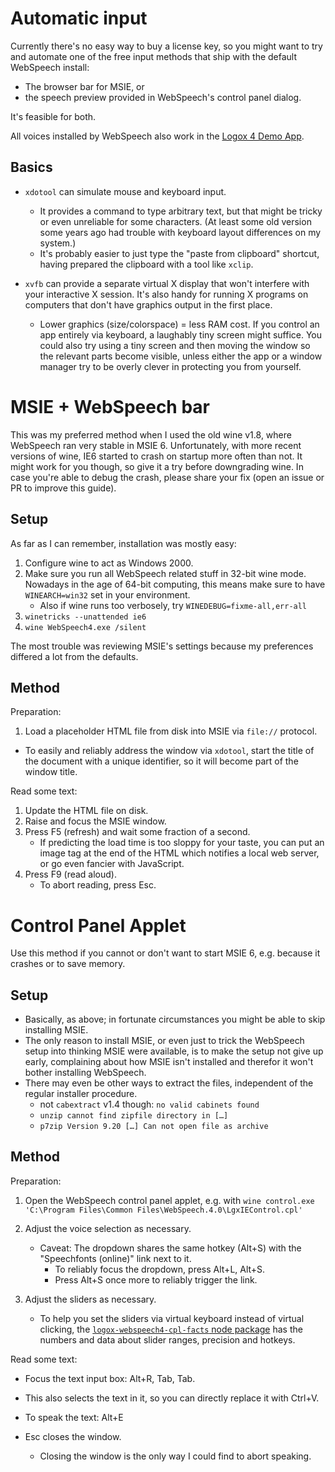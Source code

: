 ﻿
Automatic input
===============

Currently there's no easy way to buy a license key, so you might want to try
and automate one of the free input methods that ship with the default
WebSpeech install:

* The browser bar for MSIE, or
* the speech preview provided in WebSpeech's control panel dialog.

It's feasible for both.

All voices installed by WebSpeech also work in the
[Logox 4 Demo App](logox4demo.md).



Basics
------

* `xdotool` can simulate mouse and keyboard input.
  * It provides a command to type arbitrary text, but that might be tricky
    or even unreliable for some characters.
    (At least some old version some years ago had trouble with keyboard
    layout differences on my system.)
  * It's probably easier to just type the "paste from clipboard" shortcut,
    having prepared the clipboard with a tool like `xclip`.

* `xvfb` can provide a separate virtual X display that won't interfere
  with your interactive X session. It's also handy for running X programs
  on computers that don't have graphics output in the first place.
  * Lower graphics (size/colorspace) = less RAM cost.
    If you control an app entirely via keyboard, a laughably tiny screen might
    suffice.
    You could also try using a tiny screen and then moving the window so the
    relevant parts become visible, unless either the app or a window manager
    try to be overly clever in protecting you from yourself.



MSIE + WebSpeech bar
====================

This was my preferred method when I used the old wine v1.8,
where WebSpeech ran very stable in MSIE 6.
Unfortunately, with more recent versions of wine,
IE6 started to crash on startup more often than not.
It might work for you though, so give it a try before downgrading wine.
In case you're able to debug the crash, please share your fix
(open an issue or PR to improve this guide).


Setup
-----

As far as I can remember, installation was mostly easy:

1. Configure wine to act as Windows 2000.
1. Make sure you run all WebSpeech related stuff in 32-bit wine mode.
    Nowadays in the age of 64-bit computing, this means make sure to
    have `WINEARCH=win32` set in your environment.
    * Also if wine runs too verbosely, try `WINEDEBUG=fixme-all,err-all`
1. `winetricks --unattended ie6`
1. `wine WebSpeech4.exe /silent`

The most trouble was reviewing MSIE's settings because my preferences
differed a lot from the defaults.


Method
------

Preparation:

1. Load a placeholder HTML file from disk into MSIE via `file://` protocol.
  * To easily and reliably address the window via `xdotool`,
    start the title of the document with a unique identifier,
    so it will become part of the window title.

Read some text:

1. Update the HTML file on disk.
1. Raise and focus the MSIE window.
1. Press F5 (refresh) and wait some fraction of a second.
    * If predicting the load time is too sloppy for your taste,
      you can put an image tag at the end of the HTML which notifies
      a local web server, or go even fancier with JavaScript.
1. Press F9 (read aloud).
    * To abort reading, press Esc.



Control Panel Applet
====================

Use this method if you cannot or don't want to start MSIE 6,
e.g. because it crashes or to save memory.


Setup
-----

* Basically, as above; in fortunate circumstances you might be able to skip
  installing MSIE.
* The only reason to install MSIE, or even just to trick the WebSpeech setup
  into thinking MSIE were available, is to make the setup not give up early,
  complaining about how MSIE isn't installed and therefor it won't bother
  installing WebSpeech.
* There may even be other ways to extract the files, independent of the
  regular installer procedure.
  * not `cabextract` v1.4 though: `no valid cabinets found`
  * `unzip cannot find zipfile directory in […]`
  * `p7zip Version 9.20 […] Can not open file as archive`


Method
------

Preparation:

1. Open the WebSpeech control panel applet, e.g. with
    `wine control.exe 'C:\Program Files\Common Files\WebSpeech.4.0\LgxIEControl.cpl'`

1. Adjust the voice selection as necessary.
    * Caveat: The dropdown shares the same hotkey (Alt+S) with the
      "Speechfonts (online)" link next to it.
      * To reliably focus the dropdown, press Alt+L, Alt+S.
      * Press Alt+S once more to reliably trigger the link.

1. Adjust the sliders as necessary.
    * To help you set the sliders via virtual keyboard instead of virtual
      clicking, the [`logox-webspeech4-cpl-facts` node package][npm-lgxfacts]
      has the numbers and data about slider ranges, precision and hotkeys.

Read some text:

* Focus the text input box: Alt+R, Tab, Tab.
* This also selects the text in it, so you can directly replace it
  with Ctrl+V.
* To speak the text: Alt+E
* Esc closes the window.
  * Closing the window is the only way I could find to abort speaking.

















  [npm-lgxfacts]: https://github.com/mk-pmb/logox-webspeech4-cpl-facts-js
